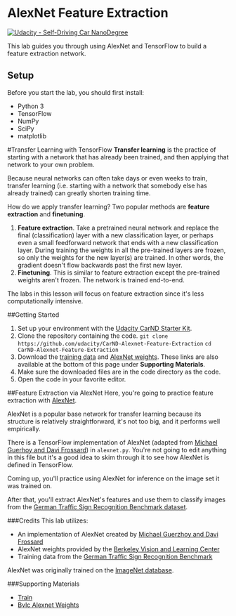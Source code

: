 # AlexNet Feature Extraction
[![Udacity - Self-Driving Car NanoDegree](https://s3.amazonaws.com/udacity-sdc/github/shield-carnd.svg)](http://www.udacity.com/drive)

This lab guides you through using AlexNet and TensorFlow to build a feature extraction network.

## Setup
Before you start the lab, you should first install:

* Python 3
* TensorFlow
* NumPy
* SciPy
* matplotlib

#Transfer Learning with TensorFlow
**Transfer learning** is the practice of starting with a network that has already been trained, and then applying that network to your own problem.

Because neural networks can often take days or even weeks to train, transfer learning (i.e. starting with a network that somebody else has already trained) can greatly shorten training time.

How do we apply transfer learning? Two popular methods are **feature extraction** and **finetuning**.

1. **Feature extraction**. Take a pretrained neural network and replace the final (classification) layer with a new classification layer, or perhaps even a small feedforward network that ends with a new classification layer. During training the weights in all the pre-trained layers are frozen, so only the weights for the new layer(s) are trained. In other words, the gradient doesn't flow backwards past the first new layer.
2. **Finetuning**. This is similar to feature extraction except the pre-trained weights aren't frozen. The network is trained end-to-end.

The labs in this lesson will focus on feature extraction since it's less computationally intensive.

##Getting Started
1. Set up your environment with the [Udacity CarND Starter Kit](https://github.com/udacity/CarND-Term1-Starter-Kit).
2. Clone the repository containing the code.
`git clone https://github.com/udacity/CarND-Alexnet-Feature-Extraction`
`cd CarND-Alexnet-Feature-Extraction`
3. Download the [training data](https://d17h27t6h515a5.cloudfront.net/topher/2016/October/580a829f_train/train.p) and [AlexNet weights](https://d17h27t6h515a5.cloudfront.net/topher/2016/October/580d880c_bvlc-alexnet/bvlc-alexnet.npy). These links are also available at the bottom of this page under **Supporting Materials**.
4. Make sure the downloaded files are in the code directory as the code.
5. Open the code in your favorite editor.

##Feature Extraction via AlexNet
Here, you're going to practice feature extraction with [AlexNet](https://www.google.com/url?sa=t&rct=j&q=&esrc=s&source=web&cd=1&cad=rja&uact=8&ved=0ahUKEwiG34CS7vHPAhVKl1QKHW2JAJkQFggcMAA&url=https%3A%2F%2Fpapers.nips.cc%2Fpaper%2F4824-imagenet-classification-with-deep-convolutional-neural-networks.pdf&usg=AFQjCNFlGsSmTUkJw0gLJ0Ry4cm961B7WA&bvm=bv.136593572,d.cGw).

AlexNet is a popular base network for transfer learning because its structure is relatively straightforward, it's not too big, and it performs well empirically.

There is a TensorFlow implementation of AlexNet (adapted from [Michael Guerhoy and Davi Frossard](http://www.cs.toronto.edu/~guerzhoy/tf_alexnet/)) in `alexnet.py`. You're not going to edit anything in this file but it's a good idea to skim through it to see how AlexNet is defined in TensorFlow.

Coming up, you'll practice using AlexNet for inference on the image set it was trained on.

After that, you'll extract AlexNet's features and use them to classify images from the [German Traffic Sign Recognition Benchmark dataset](http://benchmark.ini.rub.de/?section=gtsrb&subsection=dataset).

###Credits
This lab utilizes:

* An implementation of AlexNet created by [Michael Guerzhoy and Davi Frossard](http://www.cs.toronto.edu/~guerzhoy/tf_alexnet/)
* AlexNet weights provided by the [Berkeley Vision and Learning Center](http://bvlc.eecs.berkeley.edu/)
* Training data from the [German Traffic Sign Recognition Benchmark](http://benchmark.ini.rub.de/?section=gtsrb&subsection=news)

AlexNet was originally trained on the [ImageNet database](http://www.image-net.org/).

###Supporting Materials
* [Train](https://d17h27t6h515a5.cloudfront.net/topher/2016/October/580a829f_train/train.p)
* [Bvlc Alexnet Weights](https://d17h27t6h515a5.cloudfront.net/topher/2016/October/580d880c_bvlc-alexnet/bvlc-alexnet.npy)
